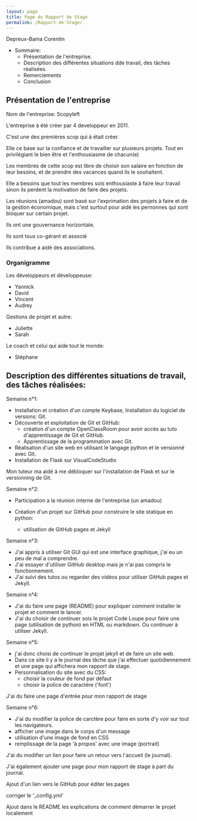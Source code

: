 ```yaml
---
layout: page
title: Page du Rapport de Stage
permalink: /Rapport-de-Stage/
---
```


Depreux-Bama Corentin 


- Sommaire:
  - Présentation de l'entreprise.
  - Description des différentes situations dde travail, des tâches réalisées.
  - Remerciements
  - Conclusion

## Présentation de l'entreprise

Nom de l'entreprise: Scopyleft

L'entreprise à été créer par 4 developpeur en 2011.

C'est une des premières scop qui à était créer.

Elle ce base sur la confiance et de travailler sur plusieurs projets.
Tout en privilégiant le bien être et l'enthousiasme de chacun(e)

Les membres de cette scop est libre de choisir son salaire en fonction de leur besoins, et de prendre des vacances quand ils le souhaitent. 

Elle a besoins que tout les membres sois enthousiaste à faire leur travail sinon ils perdent la motivation de faire des projets.

Les réunions (amadou) sont basé sur l'exprimation des projets à faire et de la gestion économique,
mais c'est surtout pour aidé les pernonnes qui sont bloquer sur certain projet.

Ils ont une gouvernance horizontale.

Ils sont tous co-gérant et associé

Ils contribue a aidé des associations.

### Organigramme 

Les développeurs et développeuse:

- Yannick
- David
- Vincent
- Audrey 

Gestions de projet et autre: 

- Juliette
- Sarah

Le coach et celui qui aide tout le monde:

- Stéphane



## Description des différentes situations de travail, des tâches réalisées:

Semaine n°1: 

- Installation et création d'un compte Keybase, Installation du logiciel de versions: Git.
- Découverte et exploitation de Git et GitHub:
  - création d'un compte OpenClassRoom pour avoir accès au tuto d'apprentissage de Git et GitHub.
  - Apprentissage de la programmation avec Git.
- Réalisation d'un site web en utilisant le langage python et le versionné avec Git.
- Installation de Flask sur VisualCodeStudio

Mon tuteur ma aidé à me débloquer sur l'installation de Flask et sur le versionning de Git.

Semaine n°2:

- Participation a la réunion interne de l'entreprise (un amadou)

- Création d'un projet sur GitHub pour construire le site statique en python:
  - utilisation de GitHub pages et Jekyll

Semaine n°3:

- J'ai appris à utiliser Git GUI qui est une interface graphique, j'ai eu un peu de mal a comprendre.
- J'ai essayer d'utiliser GitHub desktop mais je n'ai pas compris le fonctionnement.
- J'ai suivi des tutos ou regarder des vidéos pour utiliser GitHub pages et Jekyll.
 
Semaine n°4:

- J'ai du faire une page (README) pour expliquer comment installer le projet et comment le lancer.
- J'ai du choisir de continuer sois le projet Code Loupe pour faire une page (utilisation de python) en HTML ou markdown.
Ou continuer à utiliser Jekyll.

Semaine n°5:

- j'ai donc choisi de continuer le projet jekyll et de faire un site web.
- Dans ce site il y a le journal des tâche que j'ai effectuer quotidiennement et une page qui affichera mon rapport de stage.
- Personnalisation du site avec du CSS:
  - choisir la couleur de fond par défaut
  - choisir la police de caractère ('font')

J'ai du faire une page d'entrée pour mon rapport de stage

Semaine n°6:

- J'ai du modifier la police de carctère pour faire en sorte d'y voir sur tout les navigateurs.
- afficher une image dans le corps d'un message
- utilisation d'une image de fond en CSS
- remplissage de la page 'à propos' avec une image (portrait)

J'ai du modifier un lien pour faire un retour vers l'accueil (le journal).

J'ai également ajouter une page pour mon rapport de stage à part du journal.

Ajout d'un lien vers le GitHub pour éditer les pages

corriger le '_config.yml'

Ajout dans le README les explications de comment démarrer le projet localement 

